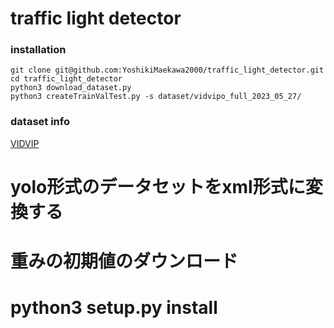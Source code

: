 # traffic light detector

### installation
```
git clone git@github.com:YoshikiMaekawa2000/traffic_light_detector.git
cd traffic_light_detector
python3 download_dataset.py 
python3 createTrainValTest.py -s dataset/vidvipo_full_2023_05_27/

```

### dataset info
[VIDVIP](https://tetsuakibaba.jp/project/vidvip/)
  
# yolo形式のデータセットをxml形式に変換する
# 重みの初期値のダウンロード
# python3 setup.py install

